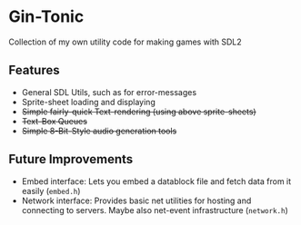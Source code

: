 # Gin-Tonic

Collection of my own utility code for making games with SDL2

## Features
 - General SDL Utils, such as for error-messages
 - Sprite-sheet loading and displaying
 - ~~Simple fairly-quick Text-rendering (using above sprite-sheets)~~
 - ~~Text-Box Queues~~
 - ~~Simple 8-Bit-Style audio generation tools~~

## Future Improvements
 - Embed interface: Lets you embed a datablock file and fetch
   data from it easily (`embed.h`)
 - Network interface: Provides basic net utilities for hosting
   and connecting to servers. Maybe also net-event infrastructure
   (`network.h`)

